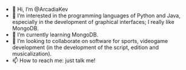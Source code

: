 - 👋 Hi, I’m @ArcadiaKev
- 👀 I’m interested in the programming languages of Python and Java, especially in the development of graphical interfaces; I really like MongoDB.
- 🌱 I’m currently learning MongoDB.
- 💞️ I’m looking to collaborate on software for sports, videogame development (in the development of the script, edition and musicalization).
- 📫 How to reach me: just talk me! 
<!---
ArcadiaKev/ArcadiaKev is a ✨ special ✨ repository because its `README.md` (this file) appears on your GitHub profile.
You can click the Preview link to take a look at your changes.
--->
